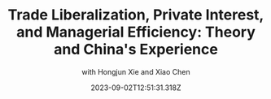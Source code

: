 ---
title: "Trade Liberalization, Private Interest, and Managerial Efficiency:
  Theory and China's Experience"
subtitle: with Hongjun Xie and Xiao Chen
date: 2023-09-02T12:51:31.318Z
draft: false
featured: false
image:
  filename: featured
  focal_point: Smart
  preview_only: false
---